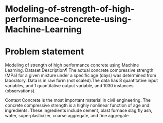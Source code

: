 # Modeling-of-strength-of-high-performance-concrete-using-Machine-Learning

# Problem statement
Modeling of strength of high performance concrete using Machine Learning.
Dataset Description¶
The actual concrete compressive strength (MPa) for a given mixture under a specific age (days) was determined from laboratory. 
Data is in raw form (not scaled).The data has 8 quantitative input variables, and 1 quantitative output variable, and 
1030 instances (observations).

Context
Concrete is the most important material in civil engineering. The concrete compressive strength is a highly nonlinear 
function of age and ingredients. These ingredients include cement, blast furnace slag,fly ash, water, superplasticizer, 
coarse aggregate, and fine aggregate.
